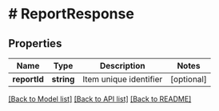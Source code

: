 # # ReportResponse

## Properties

Name | Type | Description | Notes
------------ | ------------- | ------------- | -------------
**reportId** | **string** | Item unique identifier | [optional] 

[[Back to Model list]](../../README.md#documentation-for-models) [[Back to API list]](../../README.md#documentation-for-api-endpoints) [[Back to README]](../../README.md)


